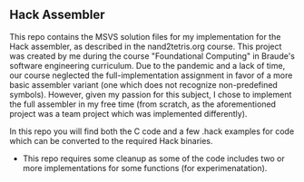 ## Hack Assembler

This repo contains the MSVS solution files for my implementation for the Hack assembler, as described in the nand2tetris.org course.
This project was created by me during the course "Foundational Computing" in Braude's software engineering curriculum.
Due to the pandemic and a lack of time, our course neglected the full-implementation assignment in favor of a more basic assembler variant (one which does not recognize non-predefined symbols).
However, given my passion for this subject, I chose to implement the full assembler in my free time (from scratch, as the aforementioned project was a team project which was implemented differently).

In this repo you will find both the C code and a few .hack examples for code which can be converted to the required Hack binaries.

* This repo requires some cleanup as some of the code includes two or more implementations for some functions (for experimenatation).
